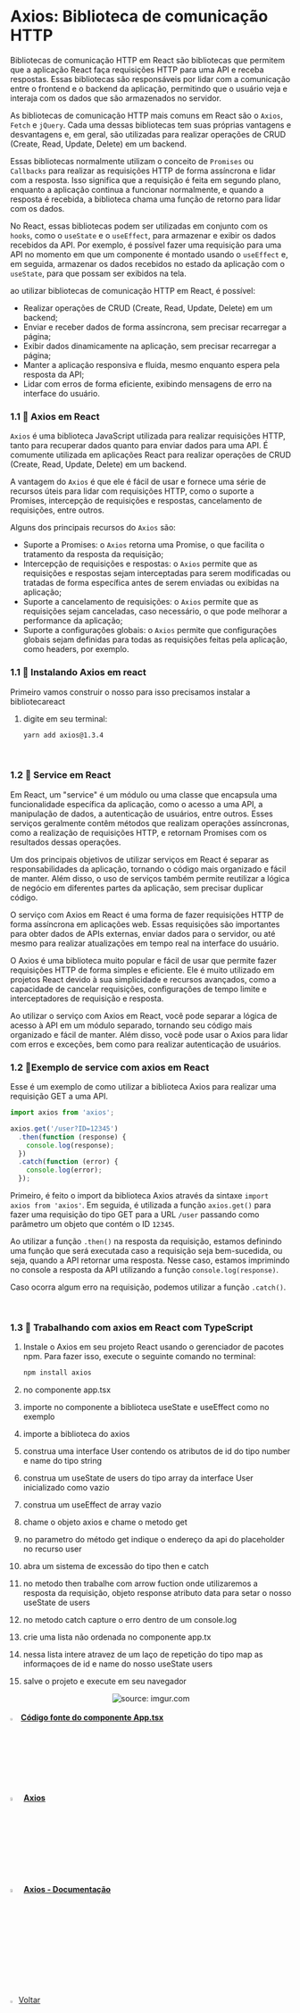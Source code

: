﻿

<h1>Axios: Biblioteca de comunicação HTTP</h1>

Bibliotecas de comunicação HTTP em React são bibliotecas que permitem que a aplicação React faça requisições HTTP para uma API e receba respostas. Essas bibliotecas são responsáveis por lidar com a comunicação entre o frontend e o backend da aplicação, permitindo que o usuário veja e interaja com os dados que são armazenados no servidor.

As bibliotecas de comunicação HTTP mais comuns em React são o `Axios`, `Fetch` e `jQuery`. Cada uma dessas bibliotecas tem suas próprias vantagens e desvantagens e, em geral, são utilizadas para realizar operações de CRUD (Create, Read, Update, Delete) em um backend.

Essas bibliotecas normalmente utilizam o conceito de `Promises` ou `Callbacks` para realizar as requisições HTTP de forma assíncrona e lidar com a resposta. Isso significa que a requisição é feita em segundo plano, enquanto a aplicação continua a funcionar normalmente, e quando a resposta é recebida, a biblioteca chama uma função de retorno para lidar com os dados.

No React, essas bibliotecas podem ser utilizadas em conjunto com os `hooks`, como o `useState` e o `useEffect`, para armazenar e exibir os dados recebidos da API. Por exemplo, é possível fazer uma requisição para uma API no momento em que um componente é montado usando o `useEffect` e, em seguida, armazenar os dados recebidos no estado da aplicação com o `useState`, para que possam ser exibidos na tela.

ao utilizar bibliotecas de comunicação HTTP em React, é possível:

- Realizar operações de CRUD (Create, Read, Update, Delete) em um backend;
- Enviar e receber dados de forma assíncrona, sem precisar recarregar a página;
- Exibir dados dinamicamente na aplicação, sem precisar recarregar a página;
- Manter a aplicação responsiva e fluida, mesmo enquanto espera pela resposta da API;
- Lidar com erros de forma eficiente, exibindo mensagens de erro na interface do usuário.

<h3>1.1 👣 Axios em React </h3>

`Axios` é uma biblioteca JavaScript utilizada para realizar requisições HTTP, tanto para recuperar dados quanto para enviar dados para uma API. É comumente utilizada em aplicações React para realizar operações de CRUD (Create, Read, Update, Delete) em um backend.

A vantagem do `Axios` é que ele é fácil de usar e fornece uma série de recursos úteis para lidar com requisições HTTP, como o suporte a Promises, intercepção de requisições e respostas, cancelamento de requisições, entre outros.

Alguns dos principais recursos do `Axios` são:

- Suporte a Promises: o `Axios` retorna uma Promise, o que facilita o tratamento da resposta da requisição;
- Intercepção de requisições e respostas: o `Axios` permite que as requisições e respostas sejam interceptadas para serem modificadas ou tratadas de forma específica antes de serem enviadas ou exibidas na aplicação;
- Suporte a cancelamento de requisições: o `Axios` permite que as requisições sejam canceladas, caso necessário, o que pode melhorar a performance da aplicação;
- Suporte a configurações globais: o `Axios` permite que configurações globais sejam definidas para todas as requisições feitas pela aplicação, como headers, por exemplo.

<h3>1.1 👣 Instalando Axios em react </h3>

Primeiro vamos construir o nosso para isso precisamos instalar a bibliotecareact

1. digite em seu terminal:

   ```bash
   yarn add axios@1.3.4
   ```

<br />

<h3>1.2 👣 Service em React </h3>

Em React, um "service" é um módulo ou uma classe que encapsula uma funcionalidade específica da aplicação, como o acesso a uma API, a manipulação de dados, a autenticação de usuários, entre outros. Esses serviços geralmente contêm métodos que realizam operações assíncronas, como a realização de requisições HTTP, e retornam Promises com os resultados dessas operações.

Um dos principais objetivos de utilizar serviços em React é separar as responsabilidades da aplicação, tornando o código mais organizado e fácil de manter. Além disso, o uso de serviços também permite reutilizar a lógica de negócio em diferentes partes da aplicação, sem precisar duplicar código.

O serviço com Axios em React é uma forma de fazer requisições HTTP de forma assíncrona em aplicações web. Essas requisições são importantes para obter dados de APIs externas, enviar dados para o servidor, ou até mesmo para realizar atualizações em tempo real na interface do usuário.

O Axios é uma biblioteca muito popular e fácil de usar que permite fazer requisições HTTP de forma simples e eficiente. Ele é muito utilizado em projetos React devido à sua simplicidade e recursos avançados, como a capacidade de cancelar requisições, configurações de tempo limite e interceptadores de requisição e resposta.

Ao utilizar o serviço com Axios em React, você pode separar a lógica de acesso à API em um módulo separado, tornando seu código mais organizado e fácil de manter. Além disso, você pode usar o Axios para lidar com erros e exceções, bem como para realizar autenticação de usuários.

<h3>1.2 👣Exemplo de service com axios em React </h3>

Esse é um exemplo de como utilizar a biblioteca Axios para realizar uma requisição GET a uma API.

```javascript
import axios from 'axios';

axios.get('/user?ID=12345')
  .then(function (response) {
    console.log(response);
  })
  .catch(function (error) {
    console.log(error);
  });
```

Primeiro, é feito o import da biblioteca Axios através da sintaxe `import axios from 'axios'`. Em seguida, é utilizada a função `axios.get()` para fazer uma requisição do tipo GET para a URL `/user` passando como parâmetro um objeto que contém o ID `12345`.

Ao utilizar a função `.then()` na resposta da requisição, estamos definindo uma função que será executada caso a requisição seja bem-sucedida, ou seja, quando a API retornar uma resposta. Nesse caso, estamos imprimindo no console a resposta da API utilizando a função `console.log(response)`.

Caso ocorra algum erro na requisição, podemos utilizar a função `.catch()`.

<br />

<h3>1.3 👣 Trabalhando com axios em React com TypeScript </h3>

1. Instale o Axios em seu projeto React usando o gerenciador de pacotes npm. Para fazer isso, execute o seguinte comando no terminal:

   ```bash
   npm install axios
   ```

2. no componente app.tsx

3. importe no componente a biblioteca useState e useEffect como no exemplo

4. importe a biblioteca do axios

5. construa uma interface User contendo os atributos de id do tipo number e name do tipo string

6. construa um useState de users do tipo array da interface User inicializado como vazio

7. construa um useEffect de array vazio

8. chame o objeto axios e chame o metodo get 

9. no parametro do método get indique o endereço da api do placeholder no recurso user

10.  abra um sistema de excessão do tipo then e catch

11. no metodo then trabalhe com arrow fuction onde utilizaremos a resposta da requisição, objeto response atributo data  para setar o nosso useState de users

12. no metodo catch capture o erro dentro de um console.log

13. crie uma lista não ordenada no componente app.tx

14. nessa lista intere atravez de um laço de repetição do tipo map as informaçoes de id e name do nosso useState users

15. salve o projeto e execute em seu navegador

<div align="center"><img src="https://i.imgur.com/HMfkeZu.png" title="source: imgur.com" /></div>

<br />

<div align="left"><img src="https://i.imgur.com/JACNZiR.png" title="source: imgur.com" width="3%"/> <a href="https://github.com/LucasCapSilva/blog-pessoal-react-2023/blob/axios-example/src/App.tsx" target="_blank"><b>Código fonte do componente App.tsx</b></a></div>

<br />

<div align="left"><img src="https://i.imgur.com/A94hGdN.png" title="source: imgur.com" width="4%"/> <a href="https://axios-http.com/" target="_blank"><b>Axios</b></a></div>

<div align="left"><img src="https://i.imgur.com/A94hGdN.png" title="source: imgur.com" width="4%"/> <a href="https://www.npmjs.com/package/axios" target="_blank"><b>Axios - Documentação</b></a></div>

<br />

<br />

<div align="left"><a href="README.md"><img src="https://i.imgur.com/XMgF3gl.png" title="source: imgur.com" width="3%"/>Voltar</a></div>
